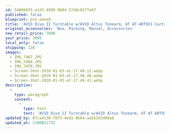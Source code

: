 ```yaml
---
id: 54866935-a1d3-4509-9084-57ddc827fe67
published: false
blueprint: pre_owned
title: 'AVID Diva II Turntable w/AVID Altus Tonearm, AT AT-ART9X1 Cartridge and AVID Pellar Phono Preamp'
original_accessories: 'Box, Packing, Manual, Accessories'
new_retail_price: 7890
your_price: 3995
local_only: false
shipping: 120
images:
  - IMG_7467.JPG
  - IMG_7468.JPG
  - IMG_7470.JPG
  - Screen-Shot-2018-01-03-at-17.49.12.webp
  - Screen-Shot-2018-01-03-at-17.48.48.webp
  - Screen-Shot-2018-01-03-at-17.49.43.webp
description:
  -
    type: paragraph
    content:
      -
        type: text
        text: 'AVID Diva II Turntable w/AVID Altus Tonearm, AT AT-ART9X1 Cartridge and AVID Pellar Phono Preamp. Units are in excellent physical and functional condition with original boxes, packing and accessories. All items combined sell for $7,890.00 as new. Great sounding combo using AVID''s brand new tonearm.'
updated_by: 87ca4130-78f3-4ed1-8b64-aa552d3d08a8
updated_at: 1700851732
---
```

